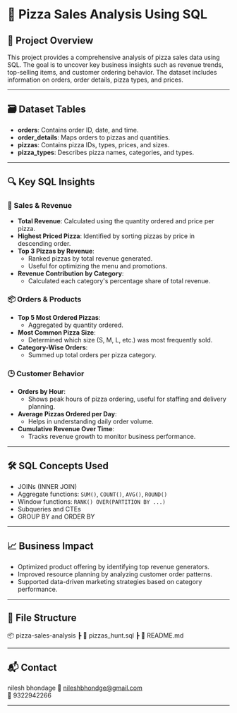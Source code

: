 # 🍕 Pizza Sales Analysis Using SQL

## 📌 Project Overview
This project provides a comprehensive analysis of pizza sales data using SQL. The goal is to uncover key business insights such as revenue trends, top-selling items, and customer ordering behavior. The dataset includes information on orders, order details, pizza types, and prices.

---

## 🗃️ Dataset Tables
- **orders**: Contains order ID, date, and time.
- **order_details**: Maps orders to pizzas and quantities.
- **pizzas**: Contains pizza IDs, types, prices, and sizes.
- **pizza_types**: Describes pizza names, categories, and types.

---

## 🔍 Key SQL Insights

### 🧾 Sales & Revenue
- **Total Revenue**: Calculated using the quantity ordered and price per pizza.
- **Highest Priced Pizza**: Identified by sorting pizzas by price in descending order.
- **Top 3 Pizzas by Revenue**:
  - Ranked pizzas by total revenue generated.
  - Useful for optimizing the menu and promotions.
- **Revenue Contribution by Category**:
  - Calculated each category's percentage share of total revenue.

### 📦 Orders & Products
- **Top 5 Most Ordered Pizzas**:
  - Aggregated by quantity ordered.
- **Most Common Pizza Size**:
  - Determined which size (S, M, L, etc.) was most frequently sold.
- **Category-Wise Orders**:
  - Summed up total orders per pizza category.

### 🕒 Customer Behavior
- **Orders by Hour**:
  - Shows peak hours of pizza ordering, useful for staffing and delivery planning.
- **Average Pizzas Ordered per Day**:
  - Helps in understanding daily order volume.
- **Cumulative Revenue Over Time**:
  - Tracks revenue growth to monitor business performance.

---

## 🛠️ SQL Concepts Used
- JOINs (INNER JOIN)
- Aggregate functions: `SUM()`, `COUNT()`, `AVG()`, `ROUND()`
- Window functions: `RANK() OVER(PARTITION BY ...)`
- Subqueries and CTEs
- GROUP BY and ORDER BY

---

## 📈 Business Impact
- Optimized product offering by identifying top revenue generators.
- Improved resource planning by analyzing customer order patterns.
- Supported data-driven marketing strategies based on category performance.

---

## 📂 File Structure
📦 pizza-sales-analysis
┣ 📄 pizzas_hunt.sql
┣ 📄 README.md


---

## 📬 Contact
nilesh bhondage
📧 nileshbhondge@gmail.com  
📱 9322942266 

---
